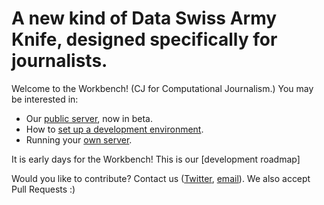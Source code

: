 #  A new kind of Data Swiss Army Knife, designed specifically for journalists. 

Welcome to the Workbench! (CJ for Computational Journalism.) You may be interested in:

- Our [public server](http://cjworkbench.org), now in beta.
- How to [set up a development environment](https://github.com/jstray/cjworkbench/wiki/Setting-up-a-development-environment).
- Running your [own server](https://github.com/jstray/cjworkbench/wiki/Deployment).

It is early days for the Workbench! This is our [development roadmap]

Would you like to contribute? Contact us ([Twitter](https://twitter.com/cjworkbench), [email](mailto:hello@cjworkbench.org)). We also accept Pull Requests :)
